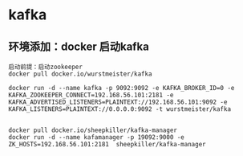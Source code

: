 # kafka
## 环境添加：docker 启动kafka
    启动前提：启动zookeeper
    docker pull docker.io/wurstmeister/kafka
    
    docker run -d --name kafka -p 9092:9092 -e KAFKA_BROKER_ID=0 -e KAFKA_ZOOKEEPER_CONNECT=192.168.56.101:2181 -e KAFKA_ADVERTISED_LISTENERS=PLAINTEXT://192.168.56.101:9092 -e KAFKA_LISTENERS=PLAINTEXT://0.0.0.0:9092 -t wurstmeister/kafka
    
    
    docker pull docker.io/sheepkiller/kafka-manager
    docker run -d --name kafamanager -p 19092:9000 -e ZK_HOSTS=192.168.56.101:2181  sheepkiller/kafka-manager
